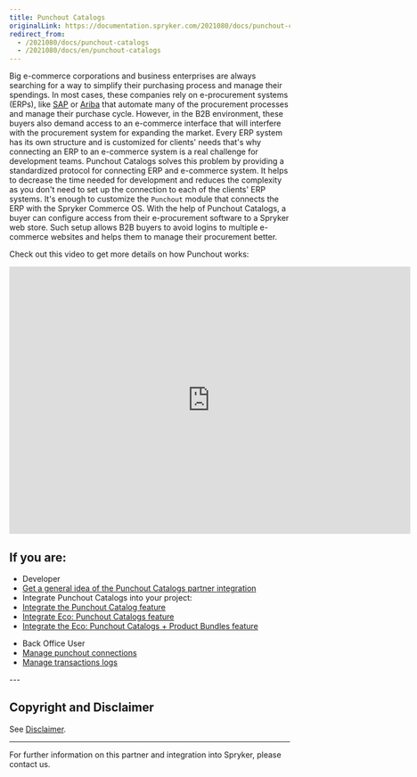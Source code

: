 ```yaml
---
title: Punchout Catalogs
originalLink: https://documentation.spryker.com/2021080/docs/punchout-catalogs
redirect_from:
  - /2021080/docs/punchout-catalogs
  - /2021080/docs/en/punchout-catalogs
---
```


Big e-commerce corporations and business enterprises are always searching for a way to simplify their purchasing process and manage their spendings. In most cases, these companies rely on e-procurement systems (ERPs), like [SAP](https://www.sap.com/index.html) or [Ariba](https://www.ariba.com/) that automate many of the procurement processes and manage their purchase cycle. However, in the B2B environment, these buyers also demand access to an e-commerce interface that will interfere with the procurement system for expanding the market.
Every ERP system has its own structure and is customized for clients' needs that's why connecting an ERP to an e-commerce system is a real challenge for development teams. Punchout Catalogs solves this problem by providing a standardized protocol for connecting ERP and e-commerce system. It helps to decrease the time needed for development and reduces the complexity as you don't need to set up the connection to each of the clients' ERP systems. It's enough to customize the `Punchout` module that connects the ERP with the Spryker Commerce OS.
With the help of Punchout Catalogs, a buyer can configure access from their e-procurement software to a Spryker web store. Such setup allows B2B buyers to avoid logins to multiple e-commerce websites and helps them to manage their procurement better. 

Check out this video to get more details on how Punchout works:
<iframe src="https://fast.wistia.net/embed/iframe/ntehv57yxb" title="Punchout" allowtransparency="true" frameborder="0" scrolling="no" class="wistia_embed" name="wistia_embed" allowfullscreen="0" mozallowfullscreen="0" webkitallowfullscreen="0" oallowfullscreen="0" msallowfullscreen="0" width="720" height="480"></iframe>

## If you are:

<div class="mr-container">
    <div class="mr-list-container">
        <!-- col1 -->
        <div class="mr-col">
            <ul class="mr-list mr-list-green">
                <li class="mr-title">Developer</li>
                <li><a href="https://documentation.spryker.com/docs/punchout-catalogs-overview" class="mr-link">Get a general idea of the Punchout Catalogs partner integration</a></li>
                <li>Integrate Punchout Catalogs into your project:</li>
                <li><a href="https://documentation.spryker.com/docs/punchout-catalog-feature-integration" class="mr-link">Integrate the Punchout Catalog feature</a></li>
                <li><a href="https://documentation.spryker.com/docs/eco-punchout-catalogs-feature-integration" class="mr-link">Integrate Eco: Punchout Catalogs feature</a></li>
                  <li><a href="https://documentation.spryker.com/docs/eco-punchout-catalogs-product-bundles-feature-integration" class="mr-link">Integrate the Eco: Punchout Catalogs + Product Bundles feature</a></li>
            </ul>
        </div>
         <!-- col2 -->
        <div class="mr-col">
            <ul class="mr-list mr-list-blue">
                <li class="mr-title"> Back Office User</li>
                <li><a href="https://documentation.spryker.com/docs/managing-punchout-connections" class="mr-link">Manage punchout connections</a></li>
                <li><a href="https://documentation.spryker.com/docs/managing-transactions-log" class="mr-link">Manage transactions logs</a></li>
            </ul>
        </div>
         </div>
</div>
---

## Copyright and Disclaimer

See [Disclaimer](https://github.com/spryker/spryker-documentation).

---
For further information on this partner and integration into Spryker, please contact us.

<div class="hubspot-form js-hubspot-form" data-portal-id="2770802" data-form-id="163e11fb-e833-4638-86ae-a2ca4b929a41" id="hubspot-1"></div>

